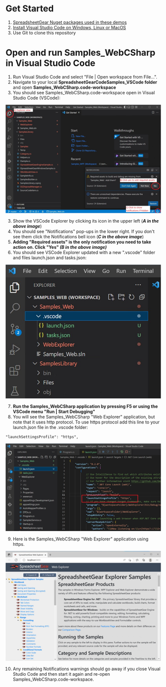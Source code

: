 # Get Started #
  1. [SpreadsheetGear Nuget packages used in these demos](../README.md#get-started)
  2. [Install Visual Studio Code on Windows, Linux or MacOS](../README.md#visual-studio-code-installation)
  3. Use Git to clone this repository

# Open and run Samples_WebCSharp in Visual Studio Code #
1. Run Visual Studio Code and select "File | Open workspace from File...".
2. Navigate to your local **SpreadsheetGearCodeSamples_VSCode folder** and open **Samples_WebCSharp.code-workspace**
3. You should see Samples_WebCSharp.code-workspace open in Visual Studio Code (VSCode):

![Image](images/WebCodeSamplesFirstOpen_v2.jpg)

3. Show the VSCode Explorer by clicking its icon in the upper left (***A in the above image***)
4. You should see "Notifications" pop-ups in the lower right. If you don't see them click the Notifications bell icon (***C in the above image***)
5. **Adding "Required assets" is the only notification you need to take action on. Click "Yes" *(B in the above image)***
6. You should see VSCode Explorer updated with a new ".vscode" folder and files launch.json and tasks.json:
 
![Image](images/WebCodeExplorerUpdated.jpg)

7. **Run the Samples_WebCSharp application by pressing F5 or using the VSCode menu "Run | Start Debugging"**
8. You will see the Samples_WebCSharp "Web Explorer" application, but note that it uses http protocol. To use https protocol add this line to your launch.json file in the .vscode folder:
```
"launchSettingsProfile": "https",
```
![Image](images/WebCodeSamplesHttpsSetting.jpg)

9. Here is the Samples_WebCSharp "Web Explorer" application using https.

![Image](images/WebCodeSamplesExplorerHttps_v2.jpg)

10. Any remaining Notifications warnings should go away if you close Visual Studio Code and then start it again and re-open Samples_WebCSharp.code-workspace.



